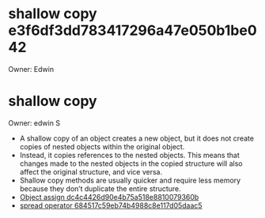 # shallow copy e3f6df3dd783417296a47e050b1be042

Owner: Edwin

# shallow copy

Owner: edwin S

- A shallow copy of an object creates a new object, but it does not create copies of nested objects within the original object.
- Instead, it copies references to the nested objects. This means that changes made to the nested objects in the copied structure will also affect the original structure, and vice versa.
- Shallow copy methods are usually quicker and require less memory because they don’t duplicate the entire structure.
- [Object assign dc4c4426d90e4b75a518e8810079360b](https://www.notion.so/Object-assign-dc4c4426d90e4b75a518e8810079360b-aedf38a1a258415e907984cc8247ac8f?pvs=21)
- [spread operator 684517c59eb74b4988c8e117d05daac5](spread%20operator%20684517c59eb74b4988c8e117d05daac5%202a898265a8684f48aecf6d74e4e0d282.md)
